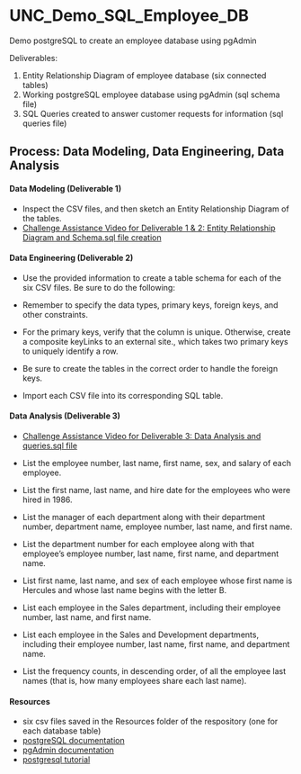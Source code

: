 # UNC_Demo_SQL_Employee_DB
Demo postgreSQL to create an employee database using pgAdmin

Deliverables:
1. Entity Relationship Diagram of employee database (six connected tables)
2. Working postgreSQL employee database using pgAdmin (sql schema file)
3. SQL Queries created to answer customer requests for information (sql queries file)


## Process: Data Modeling, Data Engineering, Data Analysis
#### Data Modeling (Deliverable 1)
* Inspect the CSV files, and then sketch an Entity Relationship Diagram of the tables. 
* [Challenge Assistance Video for Deliverable 1 & 2: Entity Relationship Diagram and Schema.sql file creation](https://zoom.us/rec/play/dkWXYdd6x8bxH0i2iAgnE5ejB4v93mKJHCL1yeKBfL9J3cf1Qzx7aqBwGlbXZlUi4EctM_6TIQcuwN6m.QbRPGOaLkx0CR5Vw?canPlayFromShare=true&from=my_recording&continueMode=true&componentName=rec-play&originRequestUrl=https%3A%2F%2Fzoom.us%2Frec%2Fshare%2FKLq0cXJwdIgKyzZ5ICK7jvJULyXhKVto5BtWROmowFxWRwygXKPDO6QzWG8sfFy6.PUMyBfD6lYug5LBT)

#### Data Engineering (Deliverable 2)
* Use the provided information to create a table schema for each of the six CSV files. Be sure to do the following:

* Remember to specify the data types, primary keys, foreign keys, and other constraints.

* For the primary keys, verify that the column is unique. Otherwise, create a composite keyLinks to an external site., which takes two primary keys to uniquely identify a row.

* Be sure to create the tables in the correct order to handle the foreign keys.

* Import each CSV file into its corresponding SQL table.


#### Data Analysis (Deliverable 3)
* [Challenge Assistance Video for Deliverable 3: Data Analysis and queries.sql file](https://zoom.us/rec/play/ZvmJrHAiwPvFrrC8dR5wZO8vOxzQI2u1SCyjB603AdoxJq9H4ntUYzEpgZIFiByoIDGwWHfli7nDUw.N6jbsZutvrcGSpNR?canPlayFromShare=true&from=my_recording&continueMode=true&componentName=rec-play&originRequestUrl=https%3A%2F%2Fzoom.us%2Frec%2Fshare%2F3l_7IoW-hc79GAtjtzVlmXsiMleFVr18BTYDIGA9otCxbepK2kHhqYBoCPAELGd8.cz_q8iRZUzuYmV6o)
* List the employee number, last name, first name, sex, and salary of each employee.

* List the first name, last name, and hire date for the employees who were hired in 1986.

* List the manager of each department along with their department number, department name, employee number, last name, and first name.

* List the department number for each employee along with that employee’s employee number, last name, first name, and department name.

* List first name, last name, and sex of each employee whose first name is Hercules and whose last name begins with the letter B.

* List each employee in the Sales department, including their employee number, last name, and first name.

* List each employee in the Sales and Development departments, including their employee number, last name, first name, and department name.

* List the frequency counts, in descending order, of all the employee last names (that is, how many employees share each last name).

#### Resources
* six csv files saved in the Resources folder of the respository (one for each database table)
* [postgreSQL documentation](https://www.postgresql.org/docs/)
* [pgAdmin documentation](https://www.pgadmin.org/docs/)
* [postgresql tutorial](https://www.postgresqltutorial.com/)